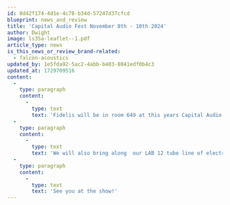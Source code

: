 ```yaml
---
id: 0d42f174-4d1e-4c78-b34d-57247d37cfcd
blueprint: news_and_review
title: 'Capital Audio Fest November 8th - 10th 2024'
author: Dwight
image: ls35a-leaflet--1.pdf
article_type: news
is_this_news_or_review_brand-related:
  - falcon-acoustics
updated_by: 1e5fda92-5ac2-4abb-b403-8041edf0b4c3
updated_at: 1729709516
content:
  -
    type: paragraph
    content:
      -
        type: text
        text: 'Fidelis will be in room 649 at this years Capital Audio Fest  We will have the very special Falcon LS3/5A gold badge edition with us! Inn addition we will present the Falcon M-Series '
  -
    type: paragraph
    content:
      -
        type: text
        text: 'We will also bring along  our LAB 12 tube line of electronics!'
  -
    type: paragraph
    content:
      -
        type: text
        text: 'See you at the show!'
---
```

